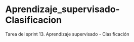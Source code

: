 # Aprendizaje_supervisado-Clasificacion
Tarea del sprint 13. Aprendizaje supervisado - Clasificación
